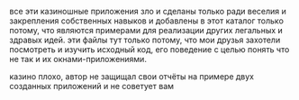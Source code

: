 все эти казиношные приложения зло и сделаны только ради веселия и закрепления собственных навыков 
и добавлены в этот каталог только потому, что являются примерами для реализации других легальных 
и здравых идей. 
эти файлы тут только потому, что мои друзья захотели посмотреть и изучить исходный код, 
его поведение с целью понять что не так и их окнами-приложениями.

казино плохо, автор не защищал свои отчёты на примере двух
созданных приложений и не советует вам
